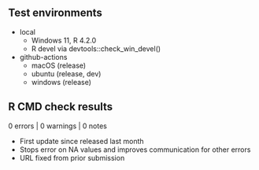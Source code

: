 ## Test environments
* local
    * Windows 11, R 4.2.0
    * R devel via devtools::check_win_devel()
* github-actions
    * macOS (release)
    * ubuntu (release, dev)
    * windows (release)

## R CMD check results

0 errors | 0 warnings | 0 notes

* First update since released last month
* Stops error on NA values and improves communication for other errors
* URL fixed from prior submission
